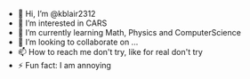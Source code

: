 - 👋 Hi, I’m @kblair2312
- 👀 I’m interested in CARS
- 🌱 I’m currently learning Math, Physics and ComputerScience
- 💞️ I’m looking to collaborate on ...
- 📫 How to reach me don't try, like for real don't try
- ⚡ Fun fact: I am annoying 

<!---
kblair2312/kblair2312 is a ✨ special ✨ repository because its `README.md` (this file) appears on your GitHub profile.
You can click the Preview link to take a look at your changes.
--->

